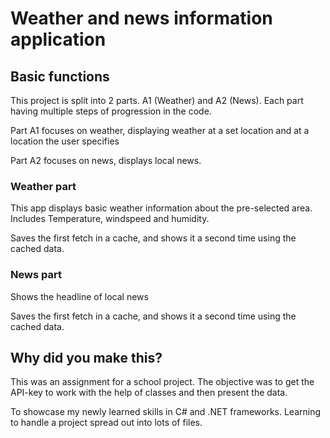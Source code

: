 <H1>Weather and news information application</H1>

<H2>Basic functions</H2>
<p>This project is split into 2 parts. A1 (Weather) and A2 (News). Each part having multiple steps of progression in the code.</p>
<p>Part A1 focuses on weather, displaying weather at a set location and at a location the user specifies</p>
<p>Part A2 focuses on news, displays local news.</p>

<h3>Weather part</h3>
<P>This app displays basic weather information about the pre-selected area. Includes Temperature, windspeed and humidity.</P>
<p>Saves the first fetch in a cache, and shows it a second time using the cached data.</p>

<h3>News part</h3>
<p>Shows the headline of local news </p>
<p>Saves the first fetch in a cache, and shows it a second time using the cached data.</p>

<H2>Why did you make this?</H2>
<p>This was an assignment for a school project. The objective was to get the API-key to work with the help of classes and then present the data.</p>
<p>To showcase my newly learned skills in C# and .NET frameworks. Learning to handle a project spread out into lots of files.</p>
